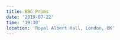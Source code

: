 ```yaml
---
title: BBC Proms
date: '2019-07-22'
time: '19:30'
location: 'Royal Albert Hall, London, UK'
---
```

